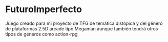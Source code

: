 # FuturoImperfecto
Juego creado para mi proyecto de TFG de temática distópica y del género de plataformas 2.5D arcade tipo Megaman aunque también tendrá otros típos de géneros como action-rpg
